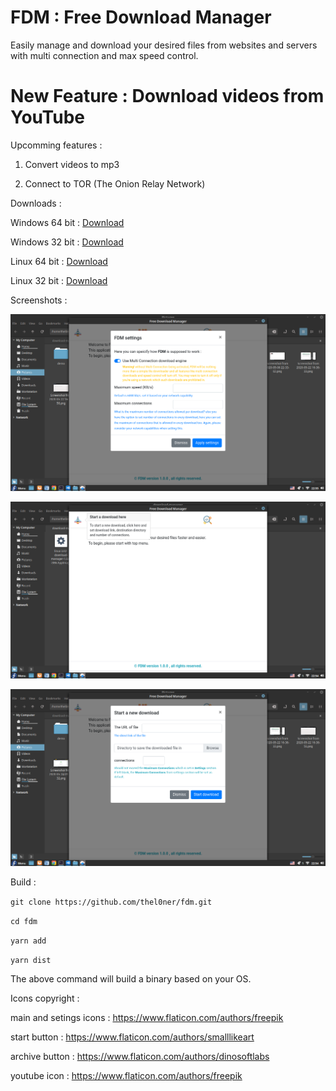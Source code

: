 # FDM : Free Download Manager

Easily manage and download your desired files from websites and servers with multi connection and max speed control.

# New Feature : Download videos from YouTube

Upcomming features :

 1) Convert videos to mp3

 2) Connect to TOR (The Onion Relay Network)

 Downloads : 
 
  Windows 64 bit : [Download](https://github.com/thel0ner/fdm/releases/download/1.0.0/windows-x64download-manager.Setup.1.0.0.exe)
  
  Windows 32 bit : [Download](https://github.com/thel0ner/fdm/releases/download/1.0.0/windows-ia32-download-manager.Setup.1.0.0.exe)

 Linux 64 bit : [Download](https://github.com/thel0ner/fdm/releases/download/1.0.0/linux-x64-download-manager-1.0.0.AppImage)

 Linux 32 bit : [Download](https://github.com/thel0ner/fdm/releases/download/1.0.0/linux-ia32-download-manager-1.0.0-i386.AppImage)
 

 
 Screenshots : 
 
 ![alt fdm](https://raw.githubusercontent.com/thel0ner/fdm/master/screenshots/screen.png)
 
 ![alt fdm](https://raw.githubusercontent.com/thel0ner/fdm/master/screenshots/screen1.png)
 
 ![alt fdm](https://raw.githubusercontent.com/thel0ner/fdm/master/screenshots/screen2.png)
 
 Build : 
 
 `git clone https://github.com/thel0ner/fdm.git`
 
 `cd fdm` 
 
 `yarn add` 
 
 `yarn dist` 
 
 The above command will build a binary based on your OS. 
 
 Icons copyright : 
 
 main and setings icons : https://www.flaticon.com/authors/freepik
 
start button : https://www.flaticon.com/authors/smalllikeart

archive button : https://www.flaticon.com/authors/dinosoftlabs
 
youtube icon : https://www.flaticon.com/authors/freepik
